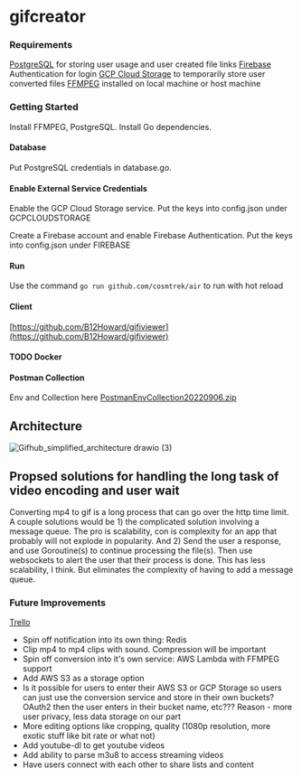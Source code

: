# gifcreator

### Requirements
[PostgreSQL](https://www.postgresql.org/) for storing user usage and user created file links
[Firebase](https://firebase.google.com/) Authentication for login 
[GCP Cloud Storage](https://cloud.google.com/) to temporarily store user converted files 
[FFMPEG](https://ffmpeg.org/) installed on local machine or host machine 


### Getting Started
Install FFMPEG, PostgreSQL. Install Go dependencies.

#### Database
Put PostgreSQL credentials in database.go.

#### Enable External Service Credentials
Enable the GCP Cloud Storage service. Put the keys into config.json under GCPCLOUDSTORAGE

Create a Firebase account and enable Firebase Authentication. Put the keys into config.json under FIREBASE

#### Run
Use the command `go run github.com/cosmtrek/air` to run with hot reload

#### Client
[https://github.com/B12Howard/gifiviewer](https://github.com/B12Howard/gifiviewer)

#### TODO Docker

#### Postman Collection
Env and Collection here
[PostmanEnvCollection20220906.zip](https://github.com/B12Howard/gifcreator/files/9500089/PostmanEnvCollection20220906.zip)


## Architecture
![Gifhub_simplified_architecture drawio (3)](https://user-images.githubusercontent.com/39282569/196551643-9d64515f-128e-4c8c-af39-071ce5d43226.png)


## Propsed solutions for handling the long task of video encoding and user wait
Converting mp4 to gif is a long process that can go over the http time limit. A couple solutions would be 1) the complicated solution involving a message queue. The pro is scalability, con is complexity for an app that probably will not explode in popularity. And 2) Send the user a response, and use Goroutine(s) to continue processing the file(s). Then use websockets to alert the user that their process is done. This has less scalability, I think. But eliminates the complexity of having to add a message queue.


### Future Improvements
[Trello](https://trello.com/b/34GbTIKL/gifhub)

- Spin off notification into its own thing: Redis
- Clip mp4 to mp4 clips with sound. Compression will be important
- Spin off conversion into it's own service: AWS Lambda with FFMPEG support
- Add AWS S3 as a storage option
- Is it possible for users to enter their AWS S3 or GCP Storage so users can just use the conversion service and store in their own buckets? OAuth2 then the user enters in their bucket name, etc??? Reason - more user privacy, less data storage on our part
- More editing options like cropping, quality (1080p resolution, more exotic stuff like bit rate or what not)
- Add youtube-dl to get youtube videos
- Add ability to parse m3u8 to access streaming videos
- Have users connect with each other to share lists and content
